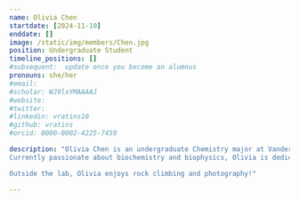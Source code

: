 ```yaml
---
name: Olivia Chen
startdate: [2024-11-10]
enddate: []
image: /static/img/members/Chen.jpg
position: Undergraduate Student
timeline_positions: []
#subsequent:  update once you become an alumnus
pronouns: she/her
#email: 
#scholar: WJ9lxYMAAAAJ
#website: 
#twitter: 
#linkedin: vratins10
#github: vratins
#orcid: 0000-0002-4225-7459

description: "Olivia Chen is an undergraduate Chemistry major at Vanderbilt University. During a summer internship at the Chinese Academy of Science, she refined molecular techniques like DNA extraction and antibody treatments for citrus diseases, raising her interest in microbiology. In her freshman year, she furthered her experience at the University of California, Irvine, under Dr. Seiler, focusing on regenerative medicine and acquiring skills in rat care, perfusion, and H&E staining. 
Currently passionate about biochemistry and biophysics, Olivia is dedicated to exploring protein dynamics and contributing to the drug industry. 

Outside the lab, Olivia enjoys rock climbing and photography!"

---
```

